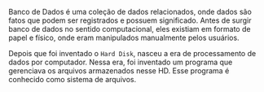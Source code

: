Banco de Dados é uma coleção de dados relacionados, onde dados são fatos que podem ser registrados e possuem significado. Antes de surgir banco de dados no sentido computacional, eles existiam em formato de papel e físico, onde eram manipulados manualmente pelos usuários.

Depois que foi inventado o `Hard Disk`, nasceu a era de processamento de dados por computador. Nessa era, foi inventado um programa que gerenciava os arquivos armazenados nesse HD. Esse programa é conhecido como sistema de arquivos.
